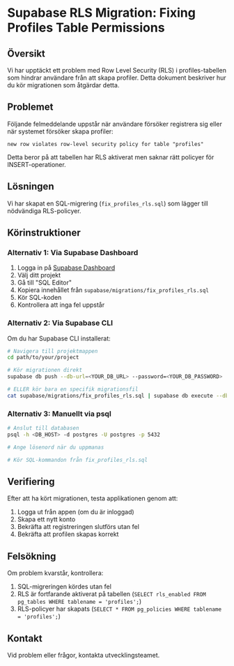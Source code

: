 # Supabase RLS Migration: Fixing Profiles Table Permissions

## Översikt

Vi har upptäckt ett problem med Row Level Security (RLS) i profiles-tabellen som hindrar användare från att skapa profiler. Detta dokument beskriver hur du kör migrationen som åtgärdar detta.

## Problemet

Följande felmeddelande uppstår när användare försöker registrera sig eller när systemet försöker skapa profiler:

```
new row violates row-level security policy for table "profiles"
```

Detta beror på att tabellen har RLS aktiverat men saknar rätt policyer för INSERT-operationer.

## Lösningen

Vi har skapat en SQL-migrering (`fix_profiles_rls.sql`) som lägger till nödvändiga RLS-policyer.

## Körinstruktioner

### Alternativ 1: Via Supabase Dashboard

1. Logga in på [Supabase Dashboard](https://app.supabase.io)
2. Välj ditt projekt
3. Gå till "SQL Editor"
4. Kopiera innehållet från `supabase/migrations/fix_profiles_rls.sql`
5. Kör SQL-koden
6. Kontrollera att inga fel uppstår

### Alternativ 2: Via Supabase CLI

Om du har Supabase CLI installerat:

```bash
# Navigera till projektmappen
cd path/to/your/project

# Kör migrationen direkt
supabase db push --db-url=<YOUR_DB_URL> --password=<YOUR_DB_PASSWORD>

# ELLER kör bara en specifik migrationsfil
cat supabase/migrations/fix_profiles_rls.sql | supabase db execute --db-url=<YOUR_DB_URL> --password=<YOUR_DB_PASSWORD>
```

### Alternativ 3: Manuellt via psql

```bash
# Anslut till databasen
psql -h <DB_HOST> -d postgres -U postgres -p 5432

# Ange lösenord när du uppmanas

# Kör SQL-kommandon från fix_profiles_rls.sql
```

## Verifiering

Efter att ha kört migrationen, testa applikationen genom att:

1. Logga ut från appen (om du är inloggad)
2. Skapa ett nytt konto
3. Bekräfta att registreringen slutförs utan fel
4. Bekräfta att profilen skapas korrekt

## Felsökning

Om problem kvarstår, kontrollera:

1. SQL-migreringen kördes utan fel
2. RLS är fortfarande aktiverat på tabellen (`SELECT rls_enabled FROM pg_tables WHERE tablename = 'profiles';`)
3. RLS-policyer har skapats (`SELECT * FROM pg_policies WHERE tablename = 'profiles';`)

## Kontakt

Vid problem eller frågor, kontakta utvecklingsteamet. 